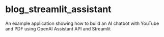 # blog_streamlit_assistant
An example application showing how to build an AI chatbot with YouTube and PDF using OpenAI Assistant API and Streamlit
